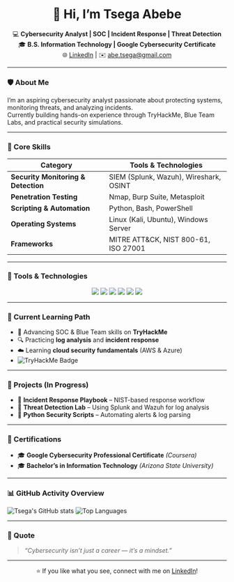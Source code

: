 <h1 align="center">👋 Hi, I’m Tsega Abebe</h1>

<p align="center">
💻 <b>Cybersecurity Analyst | SOC | Incident Response | Threat Detection</b><br>
🎓 <b>B.S. Information Technology | Google Cybersecurity Certificate</b><br>
🌐 <a href="https://www.linkedin.com/in/tsega-abebe-29500496">LinkedIn</a> | ✉️ <a href="mailto:abe.tsega@gmail.com">abe.tsega@gmail.com</a>
</p>

---

### 🛡️ About Me
I’m an aspiring cybersecurity analyst passionate about protecting systems, monitoring threats, and analyzing incidents.  
Currently building hands-on experience through TryHackMe, Blue Team Labs, and practical security simulations.

---

### 🧠 Core Skills

| Category | Tools & Technologies |
|-----------|----------------------|
| **Security Monitoring & Detection** | SIEM (Splunk, Wazuh), Wireshark, OSINT |
| **Penetration Testing** | Nmap, Burp Suite, Metasploit |
| **Scripting & Automation** | Python, Bash, PowerShell |
| **Operating Systems** | Linux (Kali, Ubuntu), Windows Server |
| **Frameworks** | MITRE ATT&CK, NIST 800-61, ISO 27001 |

---

### 🧰 Tools & Technologies

<p align="center">
  <img src="https://img.shields.io/badge/Linux-FCC624?style=for-the-badge&logo=linux&logoColor=black"/>
  <img src="https://img.shields.io/badge/Python-3776AB?style=for-the-badge&logo=python&logoColor=white"/>
  <img src="https://img.shields.io/badge/Splunk-000000?style=for-the-badge&logo=splunk&logoColor=white"/>
  <img src="https://img.shields.io/badge/Wazuh-0059A9?style=for-the-badge&logo=elasticstack&logoColor=white"/>
  <img src="https://img.shields.io/badge/TryHackMe-212C42?style=for-the-badge&logo=tryhackme&logoColor=red"/>
  <img src="https://img.shields.io/badge/GitHub-181717?style=for-the-badge&logo=github&logoColor=white"/>
</p>

---

### 📘 Current Learning Path
- 🧩 Advancing SOC & Blue Team skills on **TryHackMe**
- 🔍 Practicing **log analysis** and **incident response**
- ☁️ Learning **cloud security fundamentals** (AWS & Azure)
- ![TryHackMe Badge](https://tryhackme-badges.s3.amazonaws.com/abe.tsega.png)


---

### 🧩 Projects (In Progress)
- 🧠 **Incident Response Playbook** – NIST-based response workflow  
- 🔐 **Threat Detection Lab** – Using Splunk and Wazuh for log analysis  
- 🧰 **Python Security Scripts** – Automating alerts & log parsing  

---

### 🧾 Certifications
- 🎓 **Google Cybersecurity Professional Certificate** *(Coursera)*  
- 🎓 **Bachelor’s in Information Technology** *(Arizona State University)*  

---

### 📊 GitHub Activity Overview
![Tsega's GitHub stats](https://github-readme-stats.vercel.app/api?username=tsega-abebe&show_icons=true&theme=tokyonight)
![Top Languages](https://github-readme-stats.vercel.app/api/top-langs/?username=tsega-abebe&layout=compact&theme=tokyonight)

---

### 🧠 Quote
> *“Cybersecurity isn’t just a career — it’s a mindset.”*

---

<p align="center">
⭐ If you like what you see, connect with me on <a href="https://www.linkedin.com/in/tsega-abebe-29500496">LinkedIn</a>!
</p>
